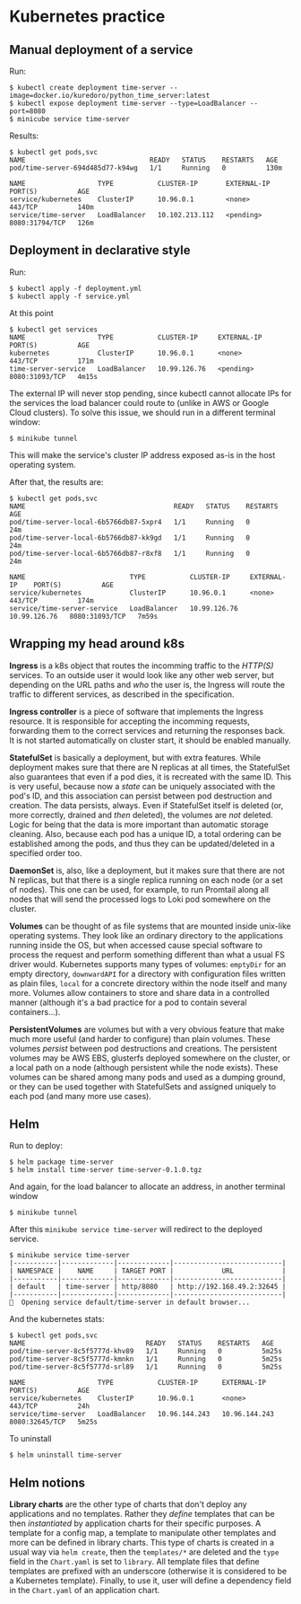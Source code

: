 # Kubernetes practice

## Manual deployment of a service

Run:
```
$ kubectl create deployment time-server --image=docker.io/kuredoro/python_time_server:latest
$ kubectl expose deployment time-server --type=LoadBalancer --port=8080
$ minicube service time-server
```

Results:
```
$ kubectl get pods,svc
NAME                               READY   STATUS    RESTARTS   AGE
pod/time-server-694d485d77-k94wg   1/1     Running   0          130m

NAME                  TYPE           CLUSTER-IP       EXTERNAL-IP   PORT(S)          AGE
service/kubernetes    ClusterIP      10.96.0.1        <none>        443/TCP          140m
service/time-server   LoadBalancer   10.102.213.112   <pending>     8080:31794/TCP   126m
```

## Deployment in declarative style

Run:
```
$ kubectl apply -f deployment.yml
$ kubectl apply -f service.yml
```

At this point
```
$ kubectl get services
NAME                  TYPE           CLUSTER-IP     EXTERNAL-IP   PORT(S)          AGE
kubernetes            ClusterIP      10.96.0.1      <none>        443/TCP          171m
time-server-service   LoadBalancer   10.99.126.76   <pending>     8080:31093/TCP   4m15s
```

The external IP will never stop pending, since kubectl cannot allocate IPs for the services the load balancer could route to (unlike in AWS or Google Cloud clusters). To solve this issue, we should run in a different terminal window:
```
$ minikube tunnel
```

This will make the service's cluster IP address exposed as-is in the host operating system.

After that, the results are:
```
$ kubectl get pods,svc
NAME                                     READY   STATUS    RESTARTS   AGE
pod/time-server-local-6b5766db87-5xpr4   1/1     Running   0          24m
pod/time-server-local-6b5766db87-kk9gd   1/1     Running   0          24m
pod/time-server-local-6b5766db87-r8xf8   1/1     Running   0          24m

NAME                          TYPE           CLUSTER-IP     EXTERNAL-IP    PORT(S)          AGE
service/kubernetes            ClusterIP      10.96.0.1      <none>         443/TCP          174m
service/time-server-service   LoadBalancer   10.99.126.76   10.99.126.76   8080:31093/TCP   7m59s
```

## Wrapping my head around k8s

**Ingress** is a k8s object that routes the incomming traffic to the *HTTP(S)* services. To an outside user it would look like any other web server, but depending on the URL paths and *who* the user is, the Ingress will route the traffic to different services, as described in the specification.

**Ingress controller** is a piece of software that implements the Ingress resource. It is responsible for accepting the incomming requests, forwarding them to the correct services and returning the responses back. It is not started automatically on cluster start, it should be enabled manually.

**StatefulSet** is basically a deployment, but with extra features. While deployment makes sure that there are N replicas at all times, the StatefulSet also guarantees that even if a pod dies, it is recreated with the same ID. This is very useful, because now a *state* can be uniquely associated with the pod's ID, and this association can persist between pod destruction and creation. The data persists, always. Even if StatefulSet itself is deleted (or, more correctly, drained and *then* deleted), the volumes are *not* deleted. Logic for being that the data is more important than automatic storage cleaning. Also, because each pod has a unique ID, a total ordering can be established among the pods, and thus they can be updated/deleted in a specified order too.

**DaemonSet** is, also, like a deployment, but it makes sure that there are not N replicas, but that there is a single replica running on each node (or a set of nodes). This one can be used, for example, to run Promtail along all nodes that will send the processed logs to Loki pod somewhere on the cluster.

**Volumes** can be thought of as file systems that are mounted inside unix-like operating systems. They look like an ordinary directory to the applications running inside the OS, but when accessed cause special software to process the request and perform something different than what a usual FS driver would. Kubernetes supports many types of volumes: `emptyDir` for an empty directory, `downwardAPI` for a directory with configuration files written as plain files, `local` for a concrete directory within the node itself and many more. Volumes allow containers to store and share data in a controlled manner (although it's a bad practice for a pod to contain several containers...).

**PersistentVolumes** are volumes but with a very obvious feature that make much more useful (and harder to configure) than plain volumes. These volumes *persist* between pod destructions and creations. The persistent volumes may be AWS EBS, glusterfs deployed somewhere on the cluster, or a local path on a node (although persistent while the node exists). These volumes can be shared among many pods and used as a dumping ground, or they can be used together with StatefulSets and assigned uniquely to each pod (and many more use cases).

## Helm

Run to deploy:
```
$ helm package time-server
$ helm install time-server time-server-0.1.0.tgz
```

And again, for the load balancer to allocate an address, in another terminal window
```
$ minikube tunnel
```

After this `minikube service time-server` will redirect to the deployed service.
```
$ minikube service time-server
|-----------|-------------|-------------|---------------------------|
| NAMESPACE |    NAME     | TARGET PORT |            URL            |
|-----------|-------------|-------------|---------------------------|
| default   | time-server | http/8080   | http://192.168.49.2:32645 |
|-----------|-------------|-------------|---------------------------|
🎉  Opening service default/time-server in default browser...
```

And the kubernetes stats:
```
$ kubectl get pods,svc
NAME                              READY   STATUS    RESTARTS   AGE
pod/time-server-8c5f5777d-khv89   1/1     Running   0          5m25s
pod/time-server-8c5f5777d-kmnkn   1/1     Running   0          5m25s
pod/time-server-8c5f5777d-srl89   1/1     Running   0          5m25s

NAME                  TYPE           CLUSTER-IP      EXTERNAL-IP     PORT(S)          AGE
service/kubernetes    ClusterIP      10.96.0.1       <none>          443/TCP          24h
service/time-server   LoadBalancer   10.96.144.243   10.96.144.243   8080:32645/TCP   5m25s
```

To uninstall
```
$ helm uninstall time-server
```

## Helm notions

**Library charts** are the other type of charts that don't deploy any applications and no templates. Rather they *define* templates that can be then *instantiated* by application charts for their specific purposes. A template for a config map, a template to manipulate other templates and more can be defined in library charts. This type of charts is created in a usual way via `helm create`, then the `templates/*` are deleted and the `type` field in the `Chart.yaml` is set to `library`. All template files that define templates are prefixed with an underscore (otherwise it is considered to be a Kubernetes template). Finally, to use it, user will define a dependency field in the `Chart.yaml` of an application chart.
